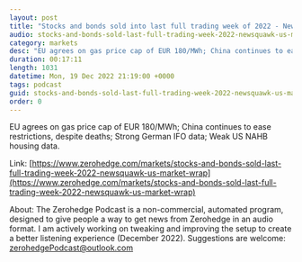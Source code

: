 ```yaml
---
layout: post
title: "Stocks and bonds sold into last full trading week of 2022 - Newsquawk US Market Wrap"
audio: stocks-and-bonds-sold-last-full-trading-week-2022-newsquawk-us-market-wrap-0
category: markets
desc: "EU agrees on gas price cap of EUR 180/MWh; China continues to ease restrictions, despite deaths; Strong German IFO data; Weak US NAHB housing data."
duration: 00:17:11
length: 1031
datetime: Mon, 19 Dec 2022 21:19:00 +0000
tags: podcast
guid: stocks-and-bonds-sold-last-full-trading-week-2022-newsquawk-us-market-wrap-0
order: 0
---
```

EU agrees on gas price cap of EUR 180/MWh; China continues to ease restrictions, despite deaths; Strong German IFO data; Weak US NAHB housing data.

Link: [https://www.zerohedge.com/markets/stocks-and-bonds-sold-last-full-trading-week-2022-newsquawk-us-market-wrap](https://www.zerohedge.com/markets/stocks-and-bonds-sold-last-full-trading-week-2022-newsquawk-us-market-wrap)

About: The Zerohedge Podcast is a non-commercial, automated program, designed to give people a way to get news from Zerohedge in an audio format.  I am actively working on tweaking and improving the setup to create a better listening experience (December 2022).  Suggestions are welcome: [zerohedgePodcast@outlook.com](mailto:zerohedgePodcast@outlook.com)